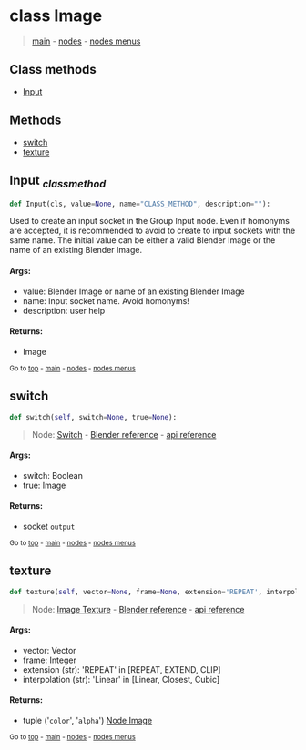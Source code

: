 # class Image

> [main](../structure.md) - [nodes](nodes.md) - [nodes menus](nodes_menus.md)


## Class methods

- [Input](#Input-classmethod)


## Methods

- [switch](#switch)
- [texture](#texture)

## Input <sub>*classmethod*</sub>

```python
def Input(cls, value=None, name="CLASS_METHOD", description=""):

```
Used to create an input socket in the Group Input node.
Even if homonyms are accepted, it is recommended to avoid to create to input sockets with the same name.
The initial value can be either a valid Blender Image or the name of an existing Blender Image.

#### Args:
- value: Blender Image or name of an existing Blender Image
- name: Input socket name. Avoid homonyms!
- description: user help

#### Returns:
- Image

<sub>Go to [top](#class-Image) - [main](../structure.md) - [nodes](nodes.md) - [nodes menus](nodes_menus.md)</sub>

## switch

```python
def switch(self, switch=None, true=None):

```
> Node: [Switch](GeometryNodeSwitch.md) - [Blender reference](https://docs.blender.org/manual/en/latest/modeling/geometry_nodes/utilities/switch.html) - [api reference](https://docs.blender.org/api/current/bpy.types.GeometryNodeSwitch.html)

#### Args:
- switch: Boolean
- true: Image

#### Returns:
- socket `output`

<sub>Go to [top](#class-Image) - [main](../structure.md) - [nodes](nodes.md) - [nodes menus](nodes_menus.md)</sub>

## texture

```python
def texture(self, vector=None, frame=None, extension='REPEAT', interpolation='Linear'):

```
> Node: [Image Texture](GeometryNodeImageTexture.md) - [Blender reference](https://docs.blender.org/manual/en/latest/modeling/geometry_nodes/texture/image.html) - [api reference](https://docs.blender.org/api/current/bpy.types.GeometryNodeImageTexture.html)

#### Args:
- vector: Vector
- frame: Integer
- extension (str): 'REPEAT' in [REPEAT, EXTEND, CLIP]
- interpolation (str): 'Linear' in [Linear, Closest, Cubic]

#### Returns:
- tuple ('`color`', '`alpha`')
  [Node Image](https://docs.blender.org/manual/en/latest/_images/node-types_GeometryNodeImageTexture.webp)

<sub>Go to [top](#class-Image) - [main](../structure.md) - [nodes](nodes.md) - [nodes menus](nodes_menus.md)</sub>


